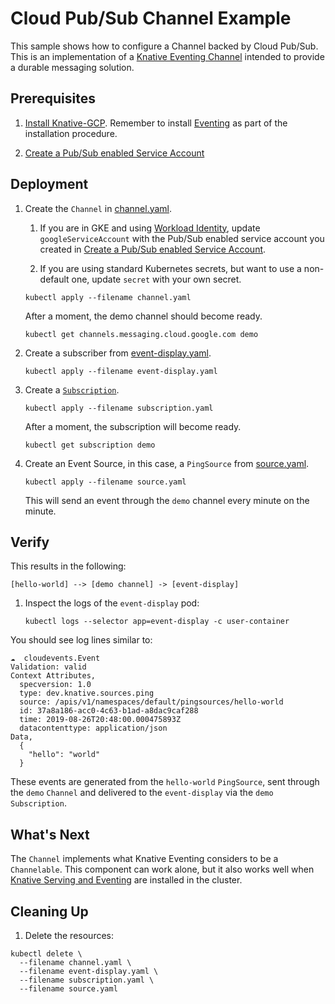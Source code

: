 # Cloud Pub/Sub Channel Example

This sample shows how to configure a Channel backed by Cloud Pub/Sub. This is an
implementation of a
[Knative Eventing Channel](https://github.com/knative/eventing/blob/master/docs/spec/channel.md)
intended to provide a durable messaging solution.

## Prerequisites

1. [Install Knative-GCP](../../install/install-knative-gcp.md). Remember to
   install [Eventing](https://knative.dev/docs/eventing/) as part of the
   installation procedure.

1. [Create a Pub/Sub enabled Service Account](../../install/pubsub-service-account.md)

## Deployment

1. Create the `Channel` in [channel.yaml](channel.yaml).

   1. If you are in GKE and using
      [Workload Identity](https://cloud.google.com/kubernetes-engine/docs/how-to/workload-identity),
      update `googleServiceAccount` with the Pub/Sub enabled service account you
      created in
      [Create a Pub/Sub enabled Service Account](../../install/pubsub-service-account.md).

   1. If you are using standard Kubernetes secrets, but want to use a
      non-default one, update `secret` with your own secret.

   ```shell
   kubectl apply --filename channel.yaml
   ```

   After a moment, the demo channel should become ready.

   ```shell
   kubectl get channels.messaging.cloud.google.com demo
   ```

1. Create a subscriber from [event-display.yaml](event-display.yaml).

   ```shell
   kubectl apply --filename event-display.yaml
   ```

1. Create a [`Subscription`](subscription.yaml).

   ```shell
   kubectl apply --filename subscription.yaml
   ```

   After a moment, the subscription will become ready.

   ```shell
   kubectl get subscription demo
   ```

1. Create an Event Source, in this case, a `PingSource` from
   [source.yaml](source.yaml).

   ```shell
   kubectl apply --filename source.yaml
   ```

   This will send an event through the `demo` channel every minute on the
   minute.

## Verify

This results in the following:

```
[hello-world] --> [demo channel] -> [event-display]
```

1. Inspect the logs of the `event-display` pod:

   ```shell
   kubectl logs --selector app=event-display -c user-container
   ```

You should see log lines similar to:

```shell
☁️  cloudevents.Event
Validation: valid
Context Attributes,
  specversion: 1.0
  type: dev.knative.sources.ping
  source: /apis/v1/namespaces/default/pingsources/hello-world
  id: 37a8a186-acc0-4c63-b1ad-a8dac9caf288
  time: 2019-08-26T20:48:00.000475893Z
  datacontenttype: application/json
Data,
  {
    "hello": "world"
  }
```

These events are generated from the `hello-world` `PingSource`, sent through the
`demo` `Channel` and delivered to the `event-display` via the `demo`
`Subscription`.

## What's Next

The `Channel` implements what Knative Eventing considers to be a `Channelable`.
This component can work alone, but it also works well when
[Knative Serving and Eventing](https://github.com/knative/docs) are installed in
the cluster.

## Cleaning Up

1. Delete the resources:

```shell
kubectl delete \
  --filename channel.yaml \
  --filename event-display.yaml \
  --filename subscription.yaml \
  --filename source.yaml
```
